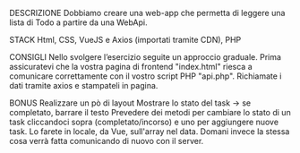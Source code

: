 DESCRIZIONE
Dobbiamo creare una web-app che permetta di leggere una lista di Todo a partire da una WebApi.

STACK
Html, CSS, VueJS e Axios (importati tramite CDN), PHP

CONSIGLI
Nello svolgere l’esercizio seguite un approccio graduale.
Prima assicuratevi che la vostra pagina di frontend "index.html" riesca a comunicare correttamente con il vostro script PHP "api.php".
Richiamate i dati tramite axios e stampateli in pagina.

BONUS
Realizzare un pò di layout
Mostrare lo stato del task → se completato, barrare il testo
Prevedere dei metodi per cambiare lo stato di un task cliccandoci sopra (completato/incorso) e uno per aggiungere nuove task. Lo farete in locale, da Vue, sull'array nel data. Domani invece la stessa cosa verrà fatta comunicando di nuovo con il server.
